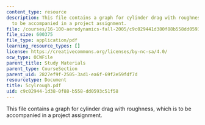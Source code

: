 ```yaml
---
content_type: resource
description: This file contains a graph for cylinder drag with roughness, which is
  to be accompanied in a project assignment.
file: /courses/16-100-aerodynamics-fall-2005/c9c029441d380f88b558dd0593c51f58_5cylrough.pdf
file_size: 600375
file_type: application/pdf
learning_resource_types: []
license: https://creativecommons.org/licenses/by-nc-sa/4.0/
ocw_type: OCWFile
parent_title: Study Materials
parent_type: CourseSection
parent_uid: 2827ef9f-2505-3ad1-ea6f-69f2e59fdf7d
resourcetype: Document
title: 5cylrough.pdf
uid: c9c02944-1d38-0f88-b558-dd0593c51f58
---
```

This file contains a graph for cylinder drag with roughness, which is to be accompanied in a project assignment.